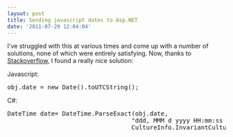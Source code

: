 ```yaml
---
layout: post
title: Sending javascript dates to Asp.NET
date: '2011-07-29 12:04:04'
---
```


I've struggled with this at various times and come up with a number of solutions, none of which were entirely satisfying. Now, thanks to <a href="http://stackoverflow.com/questions/6702705/how-to-convert-javascript-datetime-to-c-datetime/6702719#6702719">Stackoverflow</a>, I found a really nice solution:

Javascript:
<pre>
obj.date = new Date().toUTCString();
</pre>

C#:
<pre>
DateTime date= DateTime.ParseExact(obj.date,
                                  "ddd, MMM d yyyy HH:mm:ss GMT",
                                  CultureInfo.InvariantCulture);

</pre>